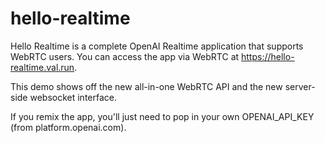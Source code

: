 # hello-realtime

Hello Realtime is a complete OpenAI Realtime application that supports WebRTC users.
You can access the app via WebRTC at https://hello-realtime.val.run.

This demo shows off the new all-in-one WebRTC API and the new server-side websocket interface.

If you remix the app, you'll just need to pop in your own OPENAI_API_KEY (from platform.openai.com).